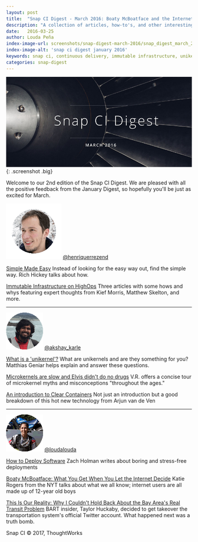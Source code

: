 ```yaml
---
layout: post
title:  "Snap CI Digest - March 2016: Boaty McBoatface and the Internet Decision Machine"
description: "A collection of articles, how-to's, and other interesting reads from the team members of ThoughtWork's Snap CI"
date:   2016-03-25
author: Louda Peña
index-image-url: screenshots/snap-digest-march-2016/snap_digest_march_2016_header.jpg
index-image-alt: 'snap ci digest january 2016'
keywords: snap ci, continuous delivery, immutable infrastructure, unikernel, microkernel, clear containers, devops, deploy software
categories: snap-digest
---
```


![snap ci digest march 2016](/assets/images/screenshots/snap-digest-march-2016/snap_digest_march_2016_header.jpg){: .screenshot .big}

Welcome to our 2nd edition of the Snap CI Digest. We are pleased with all the positive feedback from the January Digest, so hopefully you'll be just as excited for March.

<p><img src="/assets/images/screenshots/snap-digest-march-2016/henrique.gif" alt="@henriquerrezend" title="Henrique" class="screenshot big">
<a class="center" href="https://twitter.com/henriquerrezend">@henriquerrezend</a></p>


[Simple Made Easy](http://www.infoq.com/presentations/Simple-Made-Easy)
Instead of looking for the easy way out, find the simple way. Rich Hickey talks about how.

[Immutable Infrastructure on HighOps](https://highops.com/insights/category/immutable-infrastructure/)
Three articles with some hows and whys featuring expert thoughts from Kief Morris, Matthew Skelton, and more.


___


<p><img src="/assets/images/screenshots/snap-digest-march-2016/akshay.gif" alt="@akshay_karle" title="Akshay" class="screenshot big">
<a class="center" href="https://twitter.com/akshay_karle">@akshay_karle</a></p>


[What is a 'unikernel'?](https://ma.ttias.be/what-is-a-unikernel/)
What are unikernels and are they something for you? Matthias Geniar helps explain and answer these questions.

[Microkernels are slow and Elvis didn't do no drugs](http://blog.darknedgy.net/technology/2016/01/01/0/)
V.R. offers a concise tour of microkernel myths and misconceptions "throughout the ages."

[An introduction to Clear Containers](https://lwn.net/Articles/644675/)
Not just an introduction but a good breakdown of this hot new technology from Arjun van de Ven

___


<p><img src="/assets/images/screenshots/snap-digest-march-2016/louda.gif" alt="@loudalouda" title="Louda" class="screenshot big">
<a class="center" href="https://twitter.com/loudalouda">@loudalouda</a></p>


[How to Deploy Software](https://zachholman.com/posts/deploying-software)
Zach Holman writes about boring and stress-free deployments

[Boaty McBoatface: What You Get When You Let the Internet Decide](http://www.nytimes.com/2016/03/22/world/europe/boaty-mcboatface-what-you-get-when-you-let-the-internet-decide.html)
Katie Rogers from the NYT talks about what we all know; internet users are all made up of 12-year old boys

[This Is Our Reality: Why I Couldn't Hold Back About the Bay Area's Real Transit Problem](http://www.popularmechanics.com/technology/infrastructure/a20019/taylor-huckaby-bart/)
BART insider, Taylor Huckaby, decided to get takeover the transportation system's official Twitter account. What happened next was a truth bomb.

 
Snap CI © 2017, ThoughtWorks
